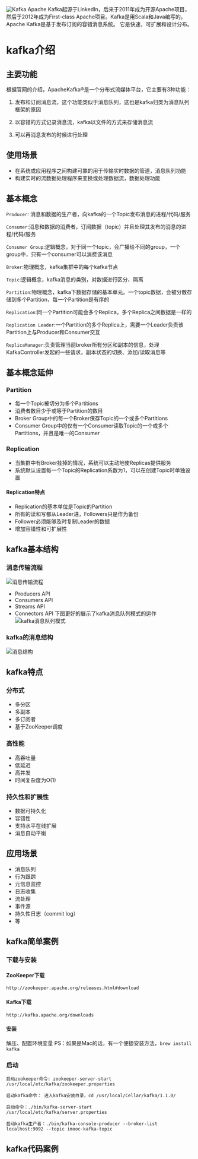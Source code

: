 ![Kafka](https://upload-images.jianshu.io/upload_images/14481291-e1295f1367533f1a.png?imageMogr2/auto-orient/strip%7CimageView2/2/w/1240)
Apache Kafka起源于LinkedIn，后来于2011年成为开源Apache项目，然后于2012年成为First-class Apache项目。Kafka是用Scala和Java编写的。 Apache Kafka是基于发布订阅的容错消息系统。 它是快速，可扩展和设计分布。

#  kafka介绍
## 主要功能
根据官网的介绍，ApacheKafka®是一个分布式流媒体平台，它主要有3种功能：
1. 发布和订阅消息流，这个功能类似于消息队列，这也是kafka归类为消息队列框架的原因

2. 以容错的方式记录消息流，kafka以文件的方式来存储消息流

3. 可以再消息发布的时候进行处理

## 使用场景
* 在系统或应用程序之间构建可靠的用于传输实时数据的管道，消息队列功能
* 构建实时的流数据处理程序来变换或处理数据流，数据处理功能
## 基本概念
`Producer`: 消息和数据的生产者，向kafka的一个Topic发布消息的进程/代码/服务

`Consumer`:消息和数据的消费者，订阅数据（topic）并且处理其发布的消息的进程/代码/服务

`Consumer Group`:逻辑概念，对于同一个topic，会广播给不同的group，一个group中，只有一个consumer可以消费该消息

`Broker`:物理概念，kafka集群中的每个kafka节点

`Topic`:逻辑概念，kafka消息的类别，对数据进行区分、隔离

`Partition`:物理概念，kafka下数据存储的基本单元。一个topic数据，会被分散存储到多个Partition，每一个Partition是有序的

`Replication`:同一个Partition可能会多个Replica，多个Replica之间数据是一样的

`Replication Leader`:一个Partition的多个Replica上，需要一个Leader负责该Partition上与Producer和Consumer交互

`ReplicaManager`:负责管理当前broker所有分区和副本的信息，处理KafkaController发起的一些请求，副本状态的切换、添加/读取消息等

## 基本概念延伸
### Partition
* 每一个Topic被切分为多个Partitions
* 消费者数目少于或等于Partition的数目
* Broker Group中的每一个Broker保存Topic的一个或多个Partitions
* Consumer Group中的仅有一个Consumer读取Topic的一个或多个Partitions，并且是唯一的Consumer
### Replication
* 当集群中有Broker挂掉的情况，系统可以主动地使Replicas提供服务
* 系统默认设置每一个Topic的Replication系数为1，可以在创建Topic时单独设置
#### Replication特点
* Replication的基本单位是Topic的Partition
* 所有的读和写都从Leader进，Followers只是作为备份
* Follower必须能够及时复制Leader的数据
* 增加容错性和可扩展性
##   kafka基本结构
### 消息传输流程
![消息传输流程](https://upload-images.jianshu.io/upload_images/14481291-7e10f04a7d8c7675.png?imageMogr2/auto-orient/strip%7CimageView2/2/w/1240)
* Producers API
* Consumers API
* Streams API
* Connectors API
下图更好的展示了kafka消息队列模式的运作
![kafka消息队列模式](https://upload-images.jianshu.io/upload_images/14481291-aded29d894cf6e21.png?imageMogr2/auto-orient/strip%7CimageView2/2/w/1240)
### kafka的消息结构

![消息结构](https://upload-images.jianshu.io/upload_images/14481291-c692a936c1f1dc8d.png?imageMogr2/auto-orient/strip%7CimageView2/2/w/1240)

## kafka特点
### 分布式
* 多分区
* 多副本
* 多订阅者
* 基于ZooKeeper调度
### 高性能
* 高吞吐量
* 低延迟
* 高并发
* 时间复杂度为O(1)
### 持久性和扩展性
* 数据可持久化
* 容错性
* 支持水平在线扩展
* 消息自动平衡
## 应用场景
* 消息队列
* 行为跟踪
* 元信息监控
* 日志收集
* 流处理
* 事件源
* 持久性日志（commit log）
* 等
## kafka简单案例
### 下载与安装
#### ZooKeeper下载
```
http://zookeeper.apache.org/releases.html#download
```
#### Kafka下载

```
http://kafka.apache.org/downloads
```
#### 安装
解压、配置环境变量
PS：如果是Mac的话，有一个便捷安装方法，`brew install kafka`
### 启动
```
启动zookeeper命令: zookeeper-server-start /usr/local/etc/kafka/zookeeper.properties

启动kafka命令： 进入kafka安装目录，cd /usr/local/Cellar/kafka/1.1.0/

启动命令：./bin/kafka-server-start /usr/local/etc/kafka/server.properties

启动kafka生产者：./bin/kafka-console-producer --broker-list localhost:9092 --topic imooc-kafka-topic
```
## kafka代码案例


